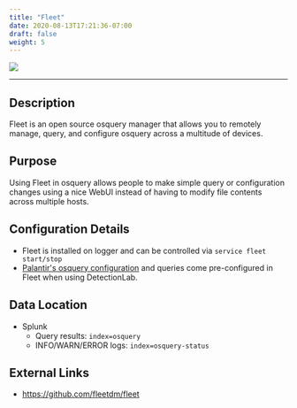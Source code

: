 ```yaml
---
title: "Fleet"
date: 2020-08-13T17:21:36-07:00
draft: false
weight: 5
---
```


![](../../images/fleet.png)

---

## Description
Fleet is an open source osquery manager that allows you to remotely manage, query, and configure osquery across a multitude of devices.

## Purpose
Using Fleet in osquery allows people to make simple query or configuration changes using a nice WebUI instead of having to modify file contents across multiple hosts. 

## Configuration Details
* Fleet is installed on logger and can be controlled via `service fleet start/stop`
* [Palantir's osquery configuration](https://github.com/palantir/osquery-configuration) and queries come pre-configured in Fleet when using DetectionLab.

## Data Location
* Splunk 
  * Query results: `index=osquery`
  * INFO/WARN/ERROR logs: `index=osquery-status`

## External Links
* https://github.com/fleetdm/fleet